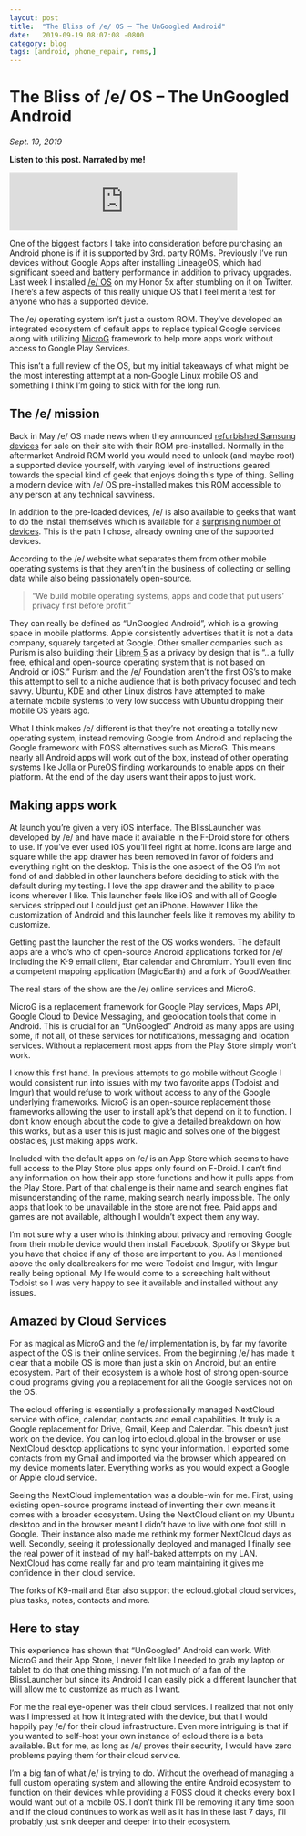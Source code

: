 ```yaml
---
layout: post
title:  "The Bliss of /e/ OS – The UnGoogled Android"
date:   2019-09-19 08:07:08 -0800
category: blog
tags: [android, phone_repair, roms,]
---
```

# The Bliss of /e/ OS – The UnGoogled Android
*Sept. 19, 2019*  

**Listen to this post. Narrated by me!**

<iframe src="https://anchor.fm/dctalks/embed/episodes/The-Bliss-of-e-OS--The-UnGoogled-Android--DC-Tech-Talks-Podcast---Ep--38-e5f1ot" height="102px" width="400px" frameborder="0" scrolling="no"></iframe>

One of the biggest factors I take into consideration before purchasing an Android phone is if it is supported by 3rd. party ROM’s. Previously I’ve run devices without Google Apps after installing LineageOS, which had significant speed and battery performance in addition to privacy upgrades. Last week I installed [/e/ OS](https://e.foundation/) on my Honor 5x after stumbling on it on Twitter. There’s a few aspects of this really unique OS that I feel merit a test for anyone who has a supported device.

The /e/ operating system isn’t just a custom ROM. They’ve developed an integrated ecosystem of default apps to replace typical Google services along with utilizing [MicroG](https://microg.org/) framework to help more apps work without access to Google Play Services.

This isn’t a full review of the OS, but my initial takeaways of what might be the most interesting attempt at a non-Google Linux mobile OS and something I think I’m going to stick with for the long run.

## The /e/ mission

Back in May /e/ OS made news when they announced [refurbished Samsung devices](https://www.androidauthority.com/ungoogled-refurbished-smartphones-986985/) for sale on their site with their ROM pre-installed. Normally in the aftermarket Android ROM world you would need to unlock (and maybe root) a supported device yourself, with varying level of instructions geared towards the special kind of geek that enjoys doing this type of thing. Selling a modern device with /e/ OS pre-installed makes this ROM accessible to any person at any technical savviness.

In addition to the pre-loaded devices, /e/ is also available to geeks that want to do the install themselves which is available for a [surprising number of devices](https://gitlab.e.foundation/e/wiki/en/wikis/devices-list). This is the path I chose, already owning one of the supported devices.

According to the /e/ website what separates them from other mobile operating systems is that they aren’t in the business of collecting or selling data while also being passionately open-source.  

> “We build mobile operating systems, apps and code that put users’ privacy first before profit.”  

They can really be defined as “UnGoogled Android”, which is a growing space in mobile platforms. Apple consistently advertises that it is not a data company, squarely targeted at Google. Other smaller companies such as Purism is also building their [Librem 5](https://puri.sm/products/librem-5/) as a privacy by design that is “…a fully free, ethical and open-source operating system that is not based on Android or iOS.” Purism and the /e/ Foundation aren’t the first OS’s to make this attempt to sell to a niche audience that is both privacy focused and tech savvy. Ubuntu, KDE and other Linux distros have attempted to make alternate mobile systems to very low success with Ubuntu dropping their mobile OS years ago.

What I think makes /e/ different is that they’re not creating a totally new operating system, instead removing Google from Android and replacing the Google framework with FOSS alternatives such as MicroG. This means nearly all Android apps will work out of the box, instead of other operating systems like Jolla or PureOS finding workarounds to enable apps on their platform. At the end of the day users want their apps to just work.

## Making apps work

At launch you’re given a very iOS interface. The BlissLauncher was developed by /e/ and have made it available in the F-Droid store for others to use. If you’ve ever used iOS you’ll feel right at home. Icons are large and square while the app drawer has been removed in favor of folders and everything right on the desktop. This is the one aspect of the OS I’m not fond of and dabbled in other launchers before deciding to stick with the default during my testing. I love the app drawer and the ability to place icons wherever I like. This launcher feels like iOS and with all of Google services stripped out I could just get an iPhone. However I like the customization of Android and this launcher feels like it removes my ability to customize.

Getting past the launcher the rest of the OS works wonders. The default apps are a who’s who of open-source Android applications forked for /e/ including the K-9 email client, Etar calendar and Chromium. You’ll even find a competent mapping application (MagicEarth) and a fork of GoodWeather.

The real stars of the show are the /e/ online services and MicroG.

MicroG is a replacement framework for Google Play services, Maps API, Google Cloud to Device Messaging, and geolocation tools that come in Android. This is crucial for an “UnGoogled” Android as many apps are using some, if not all, of these services for notifications, messaging and location services. Without a replacement most apps from the Play Store simply won’t work.

I know this first hand. In previous attempts to go mobile without Google I would consistent run into issues with my two favorite apps (Todoist and Imgur) that would refuse to work without access to any of the Google underlying frameworks. MicroG is an open-source replacement those frameworks allowing the user to install apk’s that depend on it to function. I don’t know enough about the code to give a detailed breakdown on how this works, but as a user this is just magic and solves one of the biggest obstacles, just making apps work.

Included with the default apps on /e/ is an App Store which seems to have full access to the Play Store plus apps only found on F-Droid. I can’t find any information on how their app store functions and how it pulls apps from the Play Store. Part of that challenge is their name and search engines flat misunderstanding of the name, making search nearly impossible. The only apps that look to be unavailable in the store are not free. Paid apps and games are not available, although I wouldn’t expect them any way.

I’m not sure why a user who is thinking about privacy and removing Google from their mobile device would then install Facebook, Spotify or Skype but you have that choice if any of those are important to you. As I mentioned above the only dealbreakers for me were Todoist and Imgur, with Imgur really being optional. My life would come to a screeching halt without Todoist so I was very happy to see it available and installed without any issues.

## Amazed by Cloud Services

For as magical as MicroG and the /e/ implementation is, by far my favorite aspect of the OS is their online services. From the beginning /e/ has made it clear that a mobile OS is more than just a skin on Android, but an entire ecosystem. Part of their ecosystem is a whole host of strong open-source cloud programs giving you a replacement for all the Google services not on the OS.

The ecloud offering is essentially a professionally managed NextCloud service with office, calendar, contacts and email capabilities. It truly is a Google replacement for Drive, Gmail, Keep and Calendar. This doesn’t just work on the device. You can log into ecloud.global in the browser or use NextCloud desktop applications to sync your information. I exported some contacts from my Gmail and imported via the browser which appeared on my device moments later. Everything works as you would expect a Google or Apple cloud service.

Seeing the NextCloud implementation was a double-win for me. First, using existing open-source programs instead of inventing their own means it comes with a broader ecosystem. Using the NextCloud client on my Ubuntu desktop and in the browser meant I didn’t have to live with one foot still in Google. Their instance also made me rethink my former NextCloud days as well. Secondly, seeing it professionally deployed and managed I finally see the real power of it instead of my half-baked attempts on my LAN. NextCloud has come really far and pro team maintaining it gives me confidence in their cloud service.

The forks of K9-mail and Etar also support the ecloud.global cloud services, plus tasks, notes, contacts and more.

## Here to stay

This experience has shown that “UnGoogled” Android can work. With MicroG and their App Store, I never felt like I needed to grab my laptop or tablet to do that one thing missing. I’m not much of a fan of the BlissLauncher but since its Android I can easily pick a different launcher that will allow me to customize as much as I want.

For me the real eye-opener was their cloud services. I realized that not only was I impressed at how it integrated with the device, but that I would happily pay /e/ for their cloud infrastructure. Even more intriguing is that if you wanted to self-host your own instance of ecloud there is a beta available. But for me, as long as /e/ proves their security, I would have zero problems paying them for their cloud service.

I’m a big fan of what /e/ is trying to do. Without the overhead of managing a full custom operating system and allowing the entire Android ecosystem to function on their devices while providing a FOSS cloud it checks every box I would want out of a mobile OS. I don’t think I’ll be removing it any time soon and if the cloud continues to work as well as it has in these last 7 days, I’ll probably just sink deeper and deeper into their ecosystem.  

